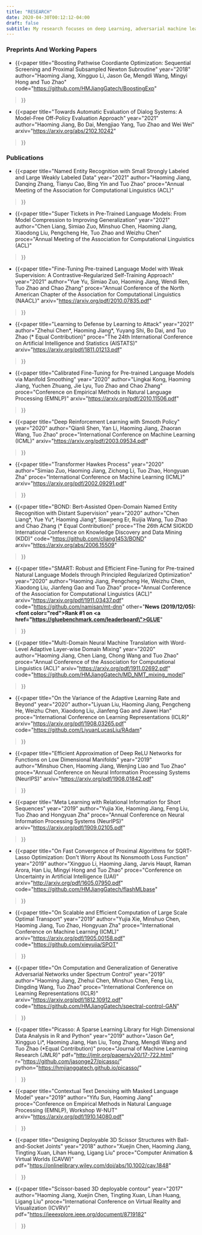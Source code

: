 ```yaml
---
title: "RESEARCH"
date: 2020-04-30T00:12:12-04:00
draft: false
subtitle: My research focuses on deep Learning, adversarial machine learning, natrual language processing and open source software development for scientific computing.
---
```


### Preprints And Working Papers


- {{<paper
title="Boosting Pathwise Coordiante Optimization: Sequential Screening and Proximal Subsampled Newton Subroutine"
year="2018"
author="Haoming Jiang, Xingguo Li, Jason Ge, Mengdi Wang, Mingyi Hong and Tuo Zhao"
code="https://github.com/HMJiangGatech/BoostingExp"
>}}

- {{<paper
title="Towards Automatic Evaluation of Dialog Systems: A Model-Free Off-Policy Evaluation Approach"
year="2021"
author="Haoming Jiang, Bo Dai, Mengjiao Yang, Tuo Zhao and Wei Wei"
arxiv="https://arxiv.org/abs/2102.10242"
>}}

### Publications


- {{<paper
title="Named Entity Recognition with Small Strongly Labeled and Large Weakly Labeled Data"
year="2021"
author="Haoming Jiang, Danqing Zhang, Tianyu Cao, Bing Yin and Tuo Zhao"
proce="Annual Meeting of the Association for Computational Linguistics (ACL)"
>}}

- {{<paper
title="Super Tickets in Pre-Trained Language Models: From Model Compression to Improving Generalization"
year="2021"
author="Chen Liang, Simiao Zuo, Minshuo Chen, Haoming Jiang, Xiaodong Liu, Pengcheng He, Tuo Zhao and Weizhu Chen"
proce="Annual Meeting of the Association for Computational Linguistics (ACL)"
>}}

- {{<paper
title="Fine-Tuning Pre-trained Language Model with Weak Supervision: A Contrastive-Regularized Self-Training Approach"
year="2021"
author="Yue Yu, Simiao Zuo, Haoming Jiang, Wendi Ren, Tuo Zhao and Chao Zhang"
proce="Annual Conference of the North American Chapter of the Association for Computational Linguistics (NAACL)"
arxiv="https://arxiv.org/pdf/2010.07835.pdf"
>}}

- {{<paper
title="Learning to Defense by Learning to Attack"
year="2021"
author="Zhehui Chen*, Haoming Jiang*, Yuyang Shi, Bo Dai, and Tuo Zhao (* Equal Contribution)"
proce="The 24th International Conference on Artificial Intelligence and Statistics (AISTATS)"
arxiv="https://arxiv.org/pdf/1811.01213.pdf"
>}}

- {{<paper
title="Calibrated Fine-Tuning for Pre-trained Language Models via Manifold Smoothing"
year="2020"
author="Lingkai Kong, Haoming Jiang, Yuchen Zhuang, Jie Lyu, Tuo Zhao and Chao Zhang"
proce="Conference on Empirical Methods in Natural Language Processing (EMNLP)"
arxiv="https://arxiv.org/pdf/2010.11506.pdf"
>}}


- {{<paper
title="Deep Reinforcement Learning with Smooth Policy"
year="2020"
author="Qianli Shen, Yan Li, Haoming Jiang, Zhaoran Wang, Tuo Zhao"
proce="International Conference on Machine Learning (ICML)"
arxiv="https://arxiv.org/pdf/2003.09534.pdf"
>}}

- {{<paper
title="Transformer Hawkes Process"
year="2020"
author="Simiao Zuo, Haoming Jiang, Zichong Li, Tuo Zhao, Hongyuan Zha"
proce="International Conference on Machine Learning (ICML)"
arxiv="https://arxiv.org/pdf/2002.09291.pdf"
>}}

- {{<paper
title="BOND: Bert-Assisted Open-Domain Named Entity Recognition with Distant Supervision"
year="2020"
author="Chen Liang*, Yue Yu*, Haoming Jiang*, Siawpeng Er, Ruijia Wang, Tuo Zhao and Chao Zhang (* Equal Contribution)"
proce="The 26th ACM SIGKDD International Conference on Knowledge Discovery and Data Mining (KDD)"
code="https://github.com/cliang1453/BOND"
arxiv="https://arxiv.org/abs/2006.15509"
>}}

- {{<paper
title="SMART: Robust and Efficient Fine-Tuning for Pre-trained Natural Language Models through Principled Regularized Optimization"
year="2020"
author="Haoming Jiang, Pengcheng He, Weizhu Chen, Xiaodong Liu, Jianfeng Gao and Tuo Zhao"
proce="Annual Conference of the Association for Computational Linguistics (ACL)"
arxiv="https://arxiv.org/pdf/1911.03437.pdf"
code="https://github.com/namisan/mt-dnn"
other="<strong>News (2019/12/05): <font color=\"red\">Rank #1 on <a href=\"https://gluebenchmark.com/leaderboard\">GLUE</a></font></strong>"
>}}

- {{<paper
title="Multi-Domain Neural Machine Translation with Word-Level Adaptive Layer-wise Domain Mixing"
year="2020"
author="Haoming Jiang, Chen Liang, Chong Wang and Tuo Zhao"
proce="Annual Conference of the Association for Computational Linguistics (ACL)"
arxiv="https://arxiv.org/pdf/1911.02692.pdf"
code="https://github.com/HMJiangGatech/MD_NMT_mixing_model"
>}}

- {{<paper
title="On the Variance of the Adaptive Learning Rate and Beyond"
year="2020"
author="Liyuan Liu, Haoming Jiang, Pengcheng He, Weizhu Chen, Xiaodong Liu, Jianfeng Gao and Jiawei Han"
proce="International Conference on Learning Representations (ICLR)"
arxiv="https://arxiv.org/pdf/1908.03265.pdf"
code="https://github.com/LiyuanLucasLiu/RAdam"
>}}

- {{<paper
title="Efficient Approximation of Deep ReLU Networks for Functions on Low Dimensional Manifolds"
year="2019"
author="Minshuo Chen, Haoming Jiang, Wenjing Liao and Tuo Zhao"
proce="Annual Conference on Neural Information Processing Systems (NeurIPS)"
arxiv="https://arxiv.org/pdf/1908.01842.pdf"
>}}

- {{<paper
title="Meta Learning with Relational Information for Short Sequences"
year="2019"
author="Yujia Xie, Haoming Jiang, Feng Liu, Tuo Zhao and Hongyuan Zha"
proce="Annual Conference on Neural Information Processing Systems (NeurIPS)"
arxiv="https://arxiv.org/pdf/1909.02105.pdf"
>}}

- {{<paper
title="On Fast Convergence of Proximal Algorithms for SQRT-Lasso Optimization: Don't Worry About Its Nonsmooth Loss Function"
year="2019"
author="Xingguo Li, Haoming Jiang, Jarvis Haupt, Raman Arora, Han Liu, Mingyi Hong and Tuo Zhao"
proce="Conference on Uncertainty in Artificial Intelligence (UAI)"
arxiv="http://arxiv.org/pdf/1605.07950.pdf"
code="https://github.com/HMJiangGatech/flashMLbase"
>}}

- {{<paper
title="On Scalable and Efficient Computation of Large Scale Optimal Transport"
year="2019"
author="Yujia Xie, Minshuo Chen, Haoming Jiang, Tuo Zhao, Hongyuan Zha"
proce="International Conference on Machine Learning (ICML)"
arxiv="https://arxiv.org/pdf/1905.00158.pdf"
code="https://github.com/xieyujia/SPOT"
>}}

- {{<paper
title="On Computation and Generalization of Generative Adversarial Networks under Spectrum Control"
year="2019"
author="Haoming Jiang, Zhehui Chen, Minshuo Chen, Feng Liu, Dingding Wang, Tuo Zhao"
proce="International Conference on Learning Representations (ICLR)"
arxiv="https://arxiv.org/pdf/1812.10912.pdf"
code="https://github.com/HMJiangGatech/spectral-control-GAN"
>}}

- {{<paper
title="Picasso: A Sparse Learning Library for High Dimensional Data Analysis in R and Python"
year="2019"
author="Jason Ge*, Xingguo Li*, Haoming Jiang, Han Liu, Tong Zhang, Mengdi Wang and Tuo Zhao (*Equal Contribution)"
proce="Journal of Machine Learning Research (JMLR)"
pdf="http://jmlr.org/papers/v20/17-722.html"
r="https://github.com/jasonge27/picasso/"
python="https://hmjianggatech.github.io/picasso/"
>}}


- {{<paper
title="Contextual Text Denoising with Masked Language Model"
year="2019"
author="Yifu Sun, Haoming Jiang"
proce="Conference on Empirical Methods in Natural Language Processing (EMNLP), Workshop W-NUT"
arxiv="https://arxiv.org/pdf/1910.14080.pdf"
>}}


- {{<paper
title="Designing Deployable 3D Scissor Structures with Ball-and-Socket Joints"
year="2018"
author="Xuejin Chen, Haoming Jiang, Tingting Xuan, Lihan Huang, Ligang Liu"
proce="Computer Animation & Virtual Worlds (CAVW)"
pdf="https://onlinelibrary.wiley.com/doi/abs/10.1002/cav.1848"
>}}


- {{<paper
title="Scissor-based 3D deployable contour"
year="2017"
author="Haoming Jiang, Xuejin Chen, Tingting Xuan, Lihan Huang, Ligang Liu"
proce="International Conference on Virtual Reality and Visualization (ICVRV)"
pdf="https://ieeexplore.ieee.org/document/8719182"
>}}
